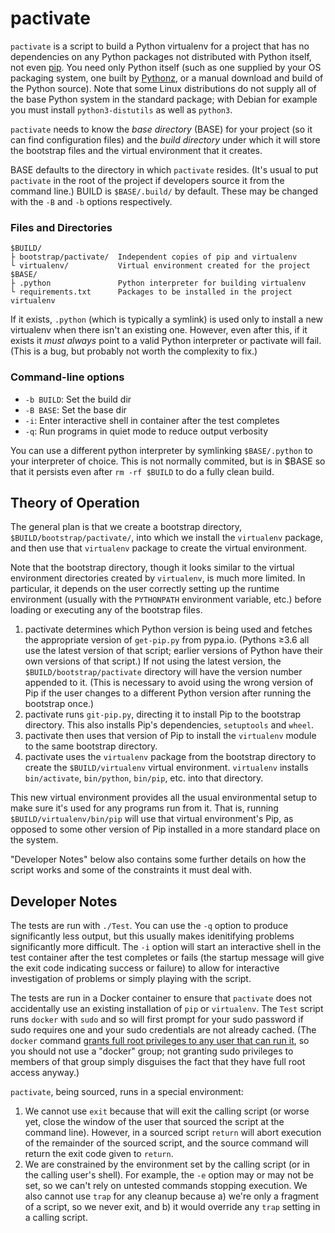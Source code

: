 pactivate
=========

`pactivate` is a script to build a Python virtualenv for a project that has
no dependencies on any Python packages not distributed with Python itself,
not even [pip]. You need only Python itself (such as one supplied by your
OS packaging system, one built by [Pythonz], or a manual download and build
of the Python source). Note that some Linux distributions do not supply all
of the base Python system in the standard package; with Debian for example
you must install `python3-distutils` as well as `python3`.

`pactivate` needs to know the _base directory_ (BASE) for your project
(so it can find configuration files) and the _build directory_ under which
it will store the bootstrap files and the virtual environment that it
creates.

BASE defaults to the directory in which `pactivate` resides. (It's usual to
put `pactivate` in the root of the project if developers source it from the
command line.) BUILD is `$BASE/.build/` by default. These may be changed
with the `-B` and `-b` options respectively.

### Files and Directories

    $BUILD/
    ├ bootstrap/pactivate/  Independent copies of pip and virtualenv
    └ virtualenv/           Virtual environment created for the project
    $BASE/
    ├ .python               Python interpreter for building virtualenv
    └ requirements.txt      Packages to be installed in the project virtualenv

If it exists, `.python` (which is typically a symlink) is used only to
install a new virtualenv when there isn't an existing one. However, even
after this, if it exists it _must always_ point to a valid Python
interpreter or pactivate will fail. (This is a bug, but probably not worth
the complexity to fix.)

### Command-line options

- `-b BUILD`: Set the build dir
- `-B BASE`: Set the base dir
- `-i`: Enter interactive shell in container after the test completes
- `-q`: Run programs in quiet mode to reduce output verbosity

You can use a different python interpreter by symlinking `$BASE/.python` to
your interpreter of choice. This is not normally commited, but is in $BASE
so that it persists even after `rm -rf $BUILD` to do a fully clean build.


Theory of Operation
-------------------

The general plan is that we create a bootstrap directory,
`$BUILD/bootstrap/pactivate/`, into which we install the `virtualenv`
package, and then use that `virtualenv` package to create the virtual
environment.

Note that the bootstrap directory, though it looks similar to the virtual
environment directories created by `virtualenv`, is much more limited. In
particular, it depends on the user correctly setting up the runtime
environment (usually with the `PYTHONPATH` environment variable, etc.)
before loading or executing any of the bootstrap files.

1. pactivate determines which Python version is being used and fetches the
   appropriate version of `get-pip.py` from pypa.io. (Pythons ≥3.6 all use
   the latest version of that script; earlier versions of Python have their
   own versions of that script.) If not using the latest version, the
   `$BUILD/bootstrap/pactivate` directory will have the version number
   appended to it. (This is necessary to avoid using the wrong version of
   Pip if the user changes to a different Python version after running the
   bootstrap once.)
2. pactivate runs `git-pip.py`, directing it to install Pip to the
   bootstrap directory. This also installs Pip's dependencies, `setuptools`
   and `wheel`.
3. pactivate then uses that version of Pip to install the `virtualenv`
   module to the same bootstrap directory.
4. pactivate uses the `virtualenv` package from the bootstrap directory to
   create the `$BUILD/virtualenv` virtual environment. `virtualenv`
   installs `bin/activate`, `bin/python`, `bin/pip`, etc. into that
   directory.

This new virtual environment provides all the usual environmental setup to
make sure it's used for any programs run from it. That is, running
`$BUILD/virtualenv/bin/pip` will use that virtual environment's Pip, as
opposed to some other version of Pip installed in a more standard place on
the system.

"Developer Notes" below also contains some further details on how the script
works and some of the constraints it must deal with.


Developer Notes
---------------

The tests are run with `./Test`. You can use the `-q` option to produce
significantly less output, but this usually makes idenitifying problems
significantly more difficult. The `-i` option will start an interactive
shell in the test container after the test completes or fails (the startup
message will give the exit code indicating success or failure) to allow for
interactive investigation of problems or simply playing with the script.

The tests are run in a Docker container to ensure that `pactivate` does not
accidentally use an existing installation of `pip` or `virtualenv`. The
`Test` script runs `docker` with `sudo` and so will first prompt for your
sudo password if sudo requires one and your sudo credentials are not
already cached. (The `docker` command [grants full root privileges to any
user that can run it][docker-is-root], so you should not use a "docker"
group; not granting sudo privileges to members of that group simply
disguises the fact that they have full root access anyway.)

`pactivate`, being sourced, runs in a special environment:
1. We cannot use `exit` because that will exit the calling script (or worse
   yet, close the window of the user that sourced the script at the command
   line). However, in a sourced script `return` will abort execution of the
   remainder of the sourced script, and the source command will return the
   exit code given to `return`.
2. We are constrained by the environment set by the calling script (or in
   the calling user's shell). For example, the `-e` option may or may not
   be set, so we can't rely on untested commands stopping execution. We
   also cannot use `trap` for any cleanup because a) we're only a fragment
   of a script, so we never exit, and b) it would override any `trap`
   setting in a calling script.


<!-------------------------------------------------------------------->
[pip]: https://en.wikipedia.org/wiki/Pip_(package_manager)
[pythonz]: https://github.com/saghul/pythonz
[docker-is-root]: https://docs.docker.com/engine/security/#docker-daemon-attack-surface

